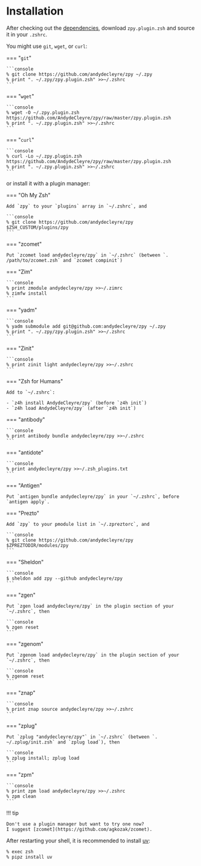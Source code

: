 # Installation

After checking out the [dependencies](deps.md),
download `zpy.plugin.zsh` and source it in your `.zshrc`.

You might use `git`, `wget`, or `curl`:

=== "`git`"

    ```console
    % git clone https://github.com/andydecleyre/zpy ~/.zpy
    % print ". ~/.zpy/zpy.plugin.zsh" >>~/.zshrc
    ```

=== "`wget`"

    ```console
    % wget -O ~/.zpy.plugin.zsh https://github.com/AndydeCleyre/zpy/raw/master/zpy.plugin.zsh
    % print ". ~/.zpy.plugin.zsh" >>~/.zshrc
    ```

=== "`curl`"

    ```console
    % curl -Lo ~/.zpy.plugin.zsh https://github.com/AndydeCleyre/zpy/raw/master/zpy.plugin.zsh
    % print ". ~/.zpy.plugin.zsh" >>~/.zshrc
    ```

or install it with a plugin manager:

=== "Oh My Zsh"

    Add `zpy` to your `plugins` array in `~/.zshrc`, and

    ```console
    % git clone https://github.com/andydecleyre/zpy $ZSH_CUSTOM/plugins/zpy
    ```

=== "zcomet"

    Put `zcomet load andydecleyre/zpy` in `~/.zshrc` (between `. /path/to/zcomet.zsh` and `zcomet compinit`)

=== "Zim"

    ```console
    % print zmodule andydecleyre/zpy >>~/.zimrc
    % zimfw install
    ```

=== "yadm"

    ```console
    % yadm submodule add git@github.com:andydecleyre/zpy ~/.zpy
    % print ". ~/.zpy/zpy.plugin.zsh" >>~/.zshrc
    ```

=== "Zinit"

    ```console
    % print zinit light andydecleyre/zpy >>~/.zshrc
    ```

=== "Zsh for Humans"

    Add to `~/.zshrc`:

    - `z4h install AndydeCleyre/zpy` (before `z4h init`)
    - `z4h load AndydeCleyre/zpy` (after `z4h init`)

=== "antibody"

    ```console
    % print antibody bundle andydecleyre/zpy >>~/.zshrc
    ```

=== "antidote"

    ```console
    % print andydecleyre/zpy >>~/.zsh_plugins.txt
    ```

=== "Antigen"

    Put `antigen bundle andydecleyre/zpy` in your `~/.zshrc`, before `antigen apply`.

=== "Prezto"

    Add `zpy` to your pmodule list in `~/.zpreztorc`, and

    ```console
    % git clone https://github.com/andydecleyre/zpy $ZPREZTODIR/modules/zpy
    ```

=== "Sheldon"

    ```console
    $ sheldon add zpy --github andydecleyre/zpy
    ```

=== "zgen"

    Put `zgen load andydecleyre/zpy` in the plugin section of your `~/.zshrc`, then

    ```console
    % zgen reset
    ```

=== "zgenom"

    Put `zgenom load andydecleyre/zpy` in the plugin section of your `~/.zshrc`, then

    ```console
    % zgenom reset
    ```

=== "znap"

    ```console
    % print znap source andydecleyre/zpy >>~/.zshrc
    ```

=== "zplug"

    Put `zplug "andydecleyre/zpy"` in `~/.zshrc` (between `. ~/.zplug/init.zsh` and `zplug load`), then

    ```console
    % zplug install; zplug load
    ```

=== "zpm"

    ```console
    % print zpm load andydecleyre/zpy >>~/.zshrc
    % zpm clean
    ```

!!! tip

    Don't use a plugin manager but want to try one now?
    I suggest [zcomet](https://github.com/agkozak/zcomet).

After restarting your shell,
it is recommended to install [uv](https://github.com/astral-sh/uv/):

```console
% exec zsh
% pipz install uv
```
